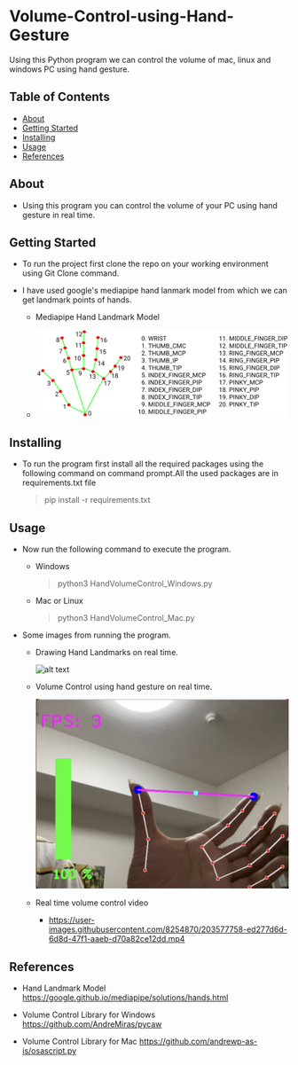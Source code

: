 # Volume-Control-using-Hand-Gesture
Using this Python program we can control the volume of mac, linux and windows PC using hand gesture.

## Table of Contents
- [About](#about)
- [Getting Started](#getting_started)
- [Installing](#installing)
- [Usage](#usage)
- [References](#references)

## About
- Using this program you can control the volume of your PC using hand gesture in real time.

## Getting Started
- To run the project first clone the repo on your working environment using Git Clone command.

- I have used google's mediapipe hand lanmark model from which we can get landmark points of hands.

    - Mediapipe Hand Landmark Model

    - ![alt text](Images/hand_landmarks_points_definition.png)


## Installing
- To run the program first install all the required packages using the following command on command prompt.All the used packages are in requirements.txt file
   > pip install -r requirements.txt

## Usage
- Now run the following command to execute the program.
    - Windows
        > python3 HandVolumeControl_Windows.py
    - Mac or Linux
        > python3 HandVolumeControl_Mac.py

-  Some images from running the program.

    - Drawing Hand Landmarks on real time.
    
      ![alt text](Images/Hands-Landmarks-Drawn.png)
    
    - Volume Control using hand gesture on real time.

      ![alt text](Images/volume-control-image.png)
    
    - Real time volume control video
      - https://user-images.githubusercontent.com/8254870/203577758-ed277d6d-6d8d-47f1-aaeb-d70a82ce12dd.mp4



## References

- Hand Landmark Model https://google.github.io/mediapipe/solutions/hands.html

- Volume Control Library for Windows https://github.com/AndreMiras/pycaw

- Volume Control Library for Mac https://github.com/andrewp-as-is/osascript.py
